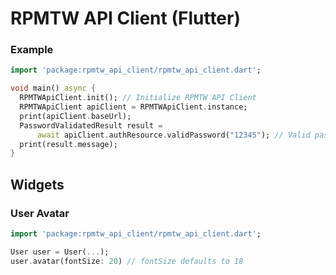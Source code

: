 # RPMTW API Client (Flutter)

### Example
```dart
import 'package:rpmtw_api_client/rpmtw_api_client.dart';

void main() async {
  RPMTWApiClient.init(); // Initialize RPMTW API Client
  RPMTWApiClient apiClient = RPMTWApiClient.instance;
  print(apiClient.baseUrl);
  PasswordValidatedResult result =
      await apiClient.authResource.validPassword("12345"); // Valid password
  print(result.message);
}
```

## Widgets

### User Avatar

```dart
import 'package:rpmtw_api_client/rpmtw_api_client.dart';

User user = User(...);
user.avatar(fontSize: 20) // fontSize defaults to 18
```